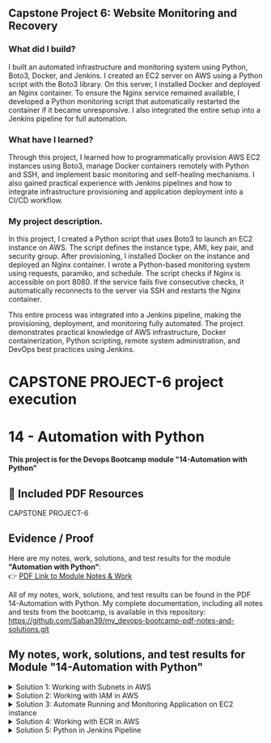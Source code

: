 ## Capstone Project 6: Website Monitoring and Recovery

### What did I build?
I built an automated infrastructure and monitoring system using Python, Boto3, Docker, and Jenkins. I created an EC2 server on AWS using a Python script with the Boto3 library. On this server, I installed Docker and deployed an Nginx container. To ensure the Nginx service remained available, I developed a Python monitoring script that automatically restarted the container if it became unresponsive. I also integrated the entire setup into a Jenkins pipeline for full automation.

### What have I learned?
Through this project, I learned how to programmatically provision AWS EC2 instances using Boto3, manage Docker containers remotely with Python and SSH, and implement basic monitoring and self-healing mechanisms. I also gained practical experience with Jenkins pipelines and how to integrate infrastructure provisioning and application deployment into a CI/CD workflow.

### My project description. 
In this project, I created a Python script that uses Boto3 to launch an EC2 instance on AWS. The script defines the instance type, AMI, key pair, and security group. After provisioning, I installed Docker on the instance and deployed an Nginx container. I wrote a Python-based monitoring system using requests, paramiko, and schedule. The script checks if Nginx is accessible on port 8080. If the service fails five consecutive checks, it automatically reconnects to the server via SSH and restarts the Nginx container.

This entire process was integrated into a Jenkins pipeline, making the provisioning, deployment, and monitoring fully automated. The project demonstrates practical knowledge of AWS infrastructure, Docker containerization, Python scripting, remote system administration, and DevOps best practices using Jenkins.

# CAPSTONE PROJECT-6 project execution

# 14 - Automation with Python
#### This project is for the Devops Bootcamp module "14-Automation with Python" 


## 📄 Included PDF Resources

CAPSTONE PROJECT-6

## Evidence / Proof

Here are my notes, work, solutions, and test results for the module **"Automation with Python"**:  
👉 [PDF Link to Module Notes & Work](./14-Automation_with_Python.pdf)


All of my notes, work, solutions, and test results can be found in the PDF 14-Automation with Python. 
My complete documentation, including all notes and tests from the bootcamp, is available in this repository: https://github.com/Saban39/my_devops-bootcamp-pdf-notes-and-solutions.git



## My notes, work, solutions, and test results for Module "14-Automation with Python"


<details>
<summary>Solution 1: Working with Subnets in AWS </summary>
 <br>

> EXERCISE 1: Working with Subnets in AWS

- Get all the subnets in your default region
- Print the subnet Ids

Step 1: In the first step, I installed the Boto3 library. Then, I ran the Python script to list the subnets.

```sh
pip install boto3 
```
![Bildschirmfoto 2025-05-12 um 15 12 03](https://github.com/user-attachments/assets/e69e1f5c-7cf9-49b0-9425-4a5a656e4bdc)


Step 2: In the second step, I executed my Python script.
```sh
import boto3

# Initialize EC2 client
ec2 = boto3.client('ec2')

# Describe all subnets
subnets = ec2.describe_subnets()

# Print header
print(f"{'Subnet ID':<20} {'AZ':<20} {'CIDR Block':<18} {'VPC ID':<20} {'Default?':<10}")

# Iterate and print details
for subnet in subnets["Subnets"]:
    subnet_id = subnet["SubnetId"]
    az = subnet["AvailabilityZone"]
    cidr = subnet["CidrBlock"]
    vpc_id = subnet["VpcId"]
    is_default = subnet["DefaultForAz"]

    print(f"{subnet_id:<20} {az:<20} {cidr:<18} {vpc_id:<20} {str(is_default):<10}")

```


![Bildschirmfoto 2025-05-12 um 15 18 15](https://github.com/user-attachments/assets/56ee31cb-35fc-4d1e-859e-c1f4a7077961)



</details>




<details>
<summary>Solution 2:  Working with IAM in AWS </summary>
 <br>

> EXERCISE 2: Working with IAM in AWS

- Get all the IAM users in your AWS account
- For each user, print out the name of the user and when they were last active (hint: Password Last Used attribute)
- Print out the user ID and name of the user who was active the most recently

With my script, I listed the IAM users along with their attributes.

```sh
import boto3
from datetime import datetime

# Initialize IAM client
iam = boto3.client('iam')

# Get list of IAM users
response = iam.list_users()
users = response.get("Users", [])

last_active_user = None

print(f"{'UserName':<25} {'PasswordLastUsed'}")
print("-" * 50)

for user in users:
    username = user["UserName"]
    last_used = user.get("PasswordLastUsed")

    # Print user and last login time (or 'Never')
    if last_used:
        print(f"{username:<25} {last_used}")
    else:
        print(f"{username:<25} Never logged in")

    # Find the most recently active user
    if last_used:
        if last_active_user is None or last_used > last_active_user["PasswordLastUsed"]:
            last_active_user = user

print("\nMost recently active user:")
if last_active_user:
    print(f"User ID   : {last_active_user['UserId']}")
    print(f"Username  : {last_active_user['UserName']}")
    print(f"Last Used : {last_active_user['PasswordLastUsed']}")
else:
    print("No user has logged in yet.")



```

![Bildschirmfoto 2025-05-12 um 15 22 05](https://github.com/user-attachments/assets/4f5288cd-e7d2-4455-b904-311d191dfaed)




</details>




<details>
<summary>Solution 3: Automate Running and Monitoring Application on EC2 instance </summary>
 <br>

> EXERCISE 3: Automate Running and Monitoring Application on EC2 instance
Write Python program which automatically creates EC2 instance, install Docker inside and starts Nginx application as Docker container and starts monitoring the application as a scheduled task. Write the program with the following steps:

- Start EC2 instance in default VPC
- Wait until the EC2 server is fully initialized
- Install Docker on the EC2 server
- Start nginx container
- Open port for nginx to be accessible from browser
- Create a scheduled function that sends request to the nginx application and checks the status is OK
- If status is not OK 5 times in a row, it restarts the nginx application

Step 1: As the first step, I created a security group (ID: sg-0ef4366a5265883ed) within my default VPC.

![Bildschirmfoto 2025-05-14 um 10 37 14](https://github.com/user-attachments/assets/88dab047-9a48-4f03-bd1e-45700c9855d8)

Step 2: In step 2, I created an SSH key pair to securely connect to my EC2 instance.

![Bildschirmfoto 2025-05-14 um 10 38 52](https://github.com/user-attachments/assets/5d48ce5d-f3c1-4eb4-834e-1460a41148da)

Step 3: In step 3, I prepared the Python script with my data.

![Bildschirmfoto 2025-05-14 um 12 17 05](https://github.com/user-attachments/assets/936e56b1-985d-43d7-a87c-ca7e17e09e53)

I used ami-0ef32de3e8ab0640e debian(12) template.
!!!! That's why I also had to use the admin user for Debian and replace yum with apt.


```sh

import boto3
import time
import paramiko
import requests
import schedule
import logging

# ---------- LOGGING SETUP ----------
logging.basicConfig(
    level=logging.INFO,
    format='%(asctime)s [%(levelname)s] %(message)s',
    handlers=[logging.StreamHandler()]
)

# ---------- AWS SETUP ----------
ec2_resource = boto3.resource('ec2')
ec2_client = boto3.client('ec2')

image_id = 'ami-0ef32de3e8ab0640e'
key_name = 'my_phython_automate_key'
instance_type = 't2.small'
ssh_private_key_path = '/Users/sgworker/PycharmProjects/chapter-14-automation-with-pyhton/my_phython_automate_key.pem'
ssh_user = 'admin'
ssh_host = ''

# ---------- CHECK FOR EXISTING INSTANCE ----------
response = ec2_client.describe_instances(
    Filters=[{'Name': 'tag:Name', 'Values': ['my-server-2']}]
)

instance_exists = bool(response["Reservations"]) and bool(response["Reservations"][0]["Instances"])
instance_id = ""

if not instance_exists:
    logging.info("Creating a new EC2 instance...")
    print("Creating a new EC2 instance...")
    instances = ec2_resource.create_instances(
        ImageId=image_id,
        KeyName=key_name,
        MinCount=1,
        MaxCount=1,
        InstanceType=instance_type,
        TagSpecifications=[{
            'ResourceType': 'instance',
            'Tags': [{'Key': 'Name', 'Value': 'my-server-2'}]
        }]
    )
    instance = instances[0]
    instance_id = instance.id
else:
    instance = response["Reservations"][0]["Instances"][0]
    instance_id = instance["InstanceId"]
    logging.info("Instance already exists.")
    print("Instance already exists.")

# ---------- WAIT FOR INSTANCE ----------
logging.info("Waiting for instance to initialize...")
print("Waiting for instance to initialize...")
while True:
    status = ec2_client.describe_instance_status(InstanceIds=[instance_id])
    if status["InstanceStatuses"]:
        instance_status = status["InstanceStatuses"][0]
        if (instance_status['InstanceStatus']['Status'] == 'ok' and
            instance_status['SystemStatus']['Status'] == 'ok' and
            instance_status['InstanceState']['Name'] == 'running'):
            break
    logging.info("Still initializing... waiting 30 seconds.")
    print("Still initializing... waiting 30 seconds.")
    time.sleep(30)
logging.info("Instance fully initialized.")
print("Instance fully initialized.")

# ---------- GET PUBLIC IP ----------
response = ec2_client.describe_instances(
    Filters=[{'Name': 'tag:Name', 'Values': ['my-server-2']}]
)
ssh_host = response["Reservations"][0]["Instances"][0]["PublicIpAddress"]
logging.info(f"Public IP: {ssh_host}")
print(f"Public IP: {ssh_host}")

# ---------- INSTALL DOCKER & RUN NGINX ----------
commands = [
    'sudo apt update -y && sudo apt install -y docker.io',
    'sudo systemctl start docker',
    'sudo usermod -aG docker admin',
    'docker run -d -p 8080:80 --name nginx nginx'
]

ssh = paramiko.SSHClient()
ssh.set_missing_host_key_policy(paramiko.AutoAddPolicy())
ssh.connect(hostname=ssh_host, username=ssh_user, key_filename=ssh_private_key_path)

logging.info("Running setup commands on EC2...")
print("Running setup commands on EC2...")
for cmd in commands:
    logging.debug(f"Executing: {cmd}")
    print(f"Executing command: {cmd}")
    stdin, stdout, stderr = ssh.exec_command(cmd)
    output = stdout.read().decode()
    print(output)
    logging.info(output)

ssh.close()

# ---------- OPEN PORT 8080 ----------
sg_list = ec2_client.describe_security_groups(GroupNames=['SSHAccess'])

port_open = any(
    'FromPort' in perm and perm['FromPort'] == 8080
    for perm in sg_list['SecurityGroups'][0]['IpPermissions']
)

if not port_open:
    logging.info("Opening port 8080 in default security group...")
    print("Opening port 8080 in default security group...")
    ec2_client.authorize_security_group_ingress(
        GroupName='SSHAccess',
        IpProtocol='tcp',
        FromPort=8080,
        ToPort=8080,
        CidrIp='0.0.0.0/0'
    )

# ---------- MONITOR APP ----------
app_not_accessible_count = 0

def restart_container():
    global app_not_accessible_count
    logging.warning("Restarting the nginx container...")
    print("Restarting the nginx container...")
    ssh = paramiko.SSHClient()
    ssh.set_missing_host_key_policy(paramiko.AutoAddPolicy())
    ssh.connect(hostname=ssh_host, username=ssh_user, key_filename=ssh_private_key_path)
    stdin, stdout, stderr = ssh.exec_command('docker start nginx')
    output = stdout.read().decode()
    logging.info(output)
    print(output)
    ssh.close()
    app_not_accessible_count = 0

def monitor_application():
    global app_not_accessible_count
    try:
        response = requests.get(f"http://{ssh_host}:8080")
        if response.status_code == 200:
            logging.info("Nginx is running.")
            print("Nginx is running.")
            app_not_accessible_count = 0
        else:
            logging.warning("Nginx responded but not with 200.")
            print("Nginx returned an error status.")
            app_not_accessible_count += 1
    except Exception as ex:
        logging.error(f"Connection error: {ex}")
        print(f"Connection error: {ex}")
        app_not_accessible_count += 1

    if app_not_accessible_count >= 5:
        restart_container()

schedule.every(10).seconds.do(monitor_application)

logging.info("Starting health check monitor loop...")
print("Starting health check monitor loop...")
while True:
    schedule.run_pending()



```
Step 4: In step 4, I executed my script, and Nginx was publicly accessible, as shown in the screenshots.

![Bildschirmfoto 2025-05-14 um 11 48 59](https://github.com/user-attachments/assets/36bc274a-273f-431a-a580-081751487340)



and my logs:

```sh
/Users/sgworker/PycharmProjects/chapter-14-automation-with-pyhton/venv/bin/python /Users/sgworker/PycharmProjects/chapter-14-automation-with-pyhton/exercise-3.py 
2025-05-14 11:44:44,177 [INFO] Found credentials in shared credentials file: ~/.aws/credentials
Instance already exists.
Waiting for instance to initialize...
2025-05-14 11:44:44,682 [INFO] Instance already exists.
2025-05-14 11:44:44,682 [INFO] Waiting for instance to initialize...
2025-05-14 11:44:44,794 [INFO] Instance fully initialized.
Instance fully initialized.
2025-05-14 11:44:44,879 [INFO] Public IP: 18.192.13.199
Public IP: 18.192.13.199
2025-05-14 11:44:44,933 [INFO] Connected (version 2.0, client OpenSSH_9.2p1)
Running setup commands on EC2...
Executing command: sudo apt update -y && sudo apt install -y docker.io
2025-05-14 11:44:45,135 [INFO] Authentication (publickey) successful!
2025-05-14 11:44:45,135 [INFO] Running setup commands on EC2...
2025-05-14 11:45:11,166 [INFO] Get:1 file:/etc/apt/mirrors/debian.list Mirrorlist [38 B]
Get:5 file:/etc/apt/mirrors/debian-security.list Mirrorlist [47 B]
Get:2 https://cdn-aws.deb.debian.org/debian bookworm InRelease [151 kB]
Get:3 https://cdn-aws.deb.debian.org/debian bookworm-updates InRelease [55.4 kB]
Get:4 https://cdn-aws.deb.debian.org/debian bookworm-backports InRelease [59.4 kB]
Get:6 https://cdn-aws.deb.debian.org/debian-security bookworm-security InRelease [48.0 kB]
Get:7 https://cdn-aws.deb.debian.org/debian bookworm/main Sources [9495 kB]
Get:8 https://cdn-aws.deb.debian.org/debian bookworm/main amd64 Packages [8792 kB]
Get:9 https://cdn-aws.deb.debian.org/debian bookworm/main Translation-en [6109 kB]
Get:10 https://cdn-aws.deb.debian.org/debian bookworm-updates/main Sources [796 B]
Get:11 https://cdn-aws.deb.debian.org/debian bookworm-updates/main amd64 Packages [512 B]
Get:12 https://cdn-aws.deb.debian.org/debian bookworm-updates/main Translation-en [360 B]
Get:13 https://cdn-aws.deb.debian.org/debian bookworm-backports/main Sources [282 kB]
Get:14 https://cdn-aws.deb.debian.org/debian bookworm-backports/main amd64 Packages [285 kB]
Get:15 https://cdn-aws.deb.debian.org/debian bookworm-backports/main Translation-en [242 kB]
Get:16 https://cdn-aws.deb.debian.org/debian-security bookworm-security/main Sources [129 kB]
Get:17 https://cdn-aws.deb.debian.org/debian-security bookworm-security/main amd64 Packages [258 kB]
Get:18 https://cdn-aws.deb.debian.org/debian-security bookworm-security/main Translation-en [155 kB]
Fetched 26.1 MB in 4s (7332 kB/s)
Reading package lists...
Building dependency tree...
Reading state information...
6 packages can be upgraded. Run 'apt list --upgradable' to see them.
Reading package lists...
Building dependency tree...
Reading state information...
The following additional packages will be installed:
  binutils binutils-common binutils-x86-64-linux-gnu cgroupfs-mount containerd
  criu git git-man libbinutils libctf-nobfd0 libctf0 liberror-perl
  libgdbm-compat4 libgprofng0 libintl-perl libintl-xs-perl libjansson4
  libmodule-find-perl libnet1 libnftables1 libnl-3-200 libperl5.36
  libproc-processtable-perl libprotobuf32 libsort-naturally-perl
  libterm-readkey-perl needrestart patch perl perl-base perl-modules-5.36
  python3-protobuf runc tini
Suggested packages:
  binutils-doc containernetworking-plugins docker-doc aufs-tools btrfs-progs
  debootstrap rinse rootlesskit xfsprogs zfs-fuse | zfsutils-linux
  git-daemon-run | git-daemon-sysvinit git-doc git-email git-gui gitk gitweb
  git-cvs git-mediawiki git-svn needrestart-session | libnotify-bin
  iucode-tool ed diffutils-doc perl-doc libterm-readline-gnu-perl
  | libterm-readline-perl-perl make libtap-harness-archive-perl
The following NEW packages will be installed:
  binutils binutils-common binutils-x86-64-linux-gnu cgroupfs-mount containerd
  criu docker.io git git-man libbinutils libctf-nobfd0 libctf0 liberror-perl
  libgdbm-compat4 libgprofng0 libintl-perl libintl-xs-perl libjansson4
  libmodule-find-perl libnet1 libnftables1 libnl-3-200 libperl5.36
  libproc-processtable-perl libprotobuf32 libsort-naturally-perl
  libterm-readkey-perl needrestart patch perl perl-modules-5.36
  python3-protobuf runc tini
The following packages will be upgraded:
  perl-base
1 upgraded, 34 newly installed, 0 to remove and 5 not upgraded.
Need to get 93.1 MB of archives.
After this operation, 406 MB of additional disk space will be used.
Get:1 file:/etc/apt/mirrors/debian-security.list Mirrorlist [47 B]
Get:6 file:/etc/apt/mirrors/debian.list Mirrorlist [38 B]
Get:2 https://cdn-aws.deb.debian.org/debian-security bookworm-security/main amd64 perl-base amd64 5.36.0-7+deb12u2 [1609 kB]
Get:3 https://cdn-aws.deb.debian.org/debian-security bookworm-security/main amd64 perl-modules-5.36 all 5.36.0-7+deb12u2 [2815 kB]
Get:4 https://cdn-aws.deb.debian.org/debian-security bookworm-security/main amd64 libperl5.36 amd64 5.36.0-7+deb12u2 [4207 kB]
Get:5 https://cdn-aws.deb.debian.org/debian-security bookworm-security/main amd64 perl amd64 5.36.0-7+deb12u2 [239 kB]
Get:7 https://cdn-aws.deb.debian.org/debian bookworm/main amd64 libgdbm-compat4 amd64 1.23-3 [48.2 kB]
Get:8 https://cdn-aws.deb.debian.org/debian bookworm/main amd64 runc amd64 1.1.5+ds1-1+deb12u1 [2710 kB]
Get:9 https://cdn-aws.deb.debian.org/debian bookworm/main amd64 containerd amd64 1.6.20~ds1-1+deb12u1 [25.9 MB]
Get:10 https://cdn-aws.deb.debian.org/debian bookworm/main amd64 tini amd64 0.19.0-1 [255 kB]
Get:11 https://cdn-aws.deb.debian.org/debian bookworm/main amd64 docker.io amd64 20.10.24+dfsg1-1+deb12u1 [36.2 MB]
Get:12 https://cdn-aws.deb.debian.org/debian bookworm/main amd64 binutils-common amd64 2.40-2 [2487 kB]
Get:13 https://cdn-aws.deb.debian.org/debian bookworm/main amd64 libbinutils amd64 2.40-2 [572 kB]
Get:14 https://cdn-aws.deb.debian.org/debian bookworm/main amd64 libctf-nobfd0 amd64 2.40-2 [153 kB]
Get:15 https://cdn-aws.deb.debian.org/debian bookworm/main amd64 libctf0 amd64 2.40-2 [89.8 kB]
Get:16 https://cdn-aws.deb.debian.org/debian bookworm/main amd64 libgprofng0 amd64 2.40-2 [812 kB]
Get:17 https://cdn-aws.deb.debian.org/debian bookworm/main amd64 libjansson4 amd64 2.14-2 [40.8 kB]
Get:18 https://cdn-aws.deb.debian.org/debian bookworm/main amd64 binutils-x86-64-linux-gnu amd64 2.40-2 [2246 kB]
Get:19 https://cdn-aws.deb.debian.org/debian bookworm/main amd64 binutils amd64 2.40-2 [65.0 kB]
Get:20 https://cdn-aws.deb.debian.org/debian bookworm/main amd64 cgroupfs-mount all 1.4 [6276 B]
Get:21 https://cdn-aws.deb.debian.org/debian bookworm/main amd64 libprotobuf32 amd64 3.21.12-3 [932 kB]
Get:22 https://cdn-aws.deb.debian.org/debian bookworm/main amd64 python3-protobuf amd64 3.21.12-3 [245 kB]
Get:23 https://cdn-aws.deb.debian.org/debian bookworm/main amd64 libnet1 amd64 1.1.6+dfsg-3.2 [60.3 kB]
Get:24 https://cdn-aws.deb.debian.org/debian bookworm/main amd64 libnftables1 amd64 1.0.6-2+deb12u2 [299 kB]
Get:25 https://cdn-aws.deb.debian.org/debian bookworm/main amd64 libnl-3-200 amd64 3.7.0-0.2+b1 [63.1 kB]
Get:26 https://cdn-aws.deb.debian.org/debian bookworm/main amd64 criu amd64 3.17.1-2+deb12u1 [665 kB]
Get:27 https://cdn-aws.deb.debian.org/debian bookworm/main amd64 liberror-perl all 0.17029-2 [29.0 kB]
Get:28 https://cdn-aws.deb.debian.org/debian bookworm/main amd64 git-man all 1:2.39.5-0+deb12u2 [2053 kB]
Get:29 https://cdn-aws.deb.debian.org/debian bookworm/main amd64 git amd64 1:2.39.5-0+deb12u2 [7260 kB]
Get:30 https://cdn-aws.deb.debian.org/debian bookworm/main amd64 libintl-perl all 1.33-1 [720 kB]
Get:31 https://cdn-aws.deb.debian.org/debian bookworm/main amd64 libintl-xs-perl amd64 1.33-1 [15.6 kB]
Get:32 https://cdn-aws.deb.debian.org/debian bookworm/main amd64 libmodule-find-perl all 0.16-2 [10.6 kB]
Get:33 https://cdn-aws.deb.debian.org/debian bookworm/main amd64 libproc-processtable-perl amd64 0.634-1+b2 [43.1 kB]
Get:34 https://cdn-aws.deb.debian.org/debian bookworm/main amd64 libsort-naturally-perl all 1.03-4 [13.1 kB]
Get:35 https://cdn-aws.deb.debian.org/debian bookworm/main amd64 libterm-readkey-perl amd64 2.38-2+b1 [24.5 kB]
Get:36 https://cdn-aws.deb.debian.org/debian bookworm/main amd64 needrestart all 3.6-4+deb12u3 [60.5 kB]
Get:37 https://cdn-aws.deb.debian.org/debian bookworm/main amd64 patch amd64 2.7.6-7 [128 kB]
apt-listchanges: Reading changelogs...
Fetched 93.1 MB in 1s (64.4 MB/s)
(Reading database ... 29492 files and directories currently installed.)
Preparing to unpack .../perl-base_5.36.0-7+deb12u2_amd64.deb ...
Unpacking perl-base (5.36.0-7+deb12u2) over (5.36.0-7+deb12u1) ...
Setting up perl-base (5.36.0-7+deb12u2) ...
Selecting previously unselected package perl-modules-5.36.
(Reading database ... 29492 files and directories currently installed.)
Preparing to unpack .../00-perl-modules-5.36_5.36.0-7+deb12u2_all.deb ...
Unpacking perl-modules-5.36 (5.36.0-7+deb12u2) ...
Selecting previously unselected package libgdbm-compat4:amd64.
Preparing to unpack .../01-libgdbm-compat4_1.23-3_amd64.deb ...
Unpacking libgdbm-compat4:amd64 (1.23-3) ...
Selecting previously unselected package libperl5.36:amd64.
Preparing to unpack .../02-libperl5.36_5.36.0-7+deb12u2_amd64.deb ...
Unpacking libperl5.36:amd64 (5.36.0-7+deb12u2) ...
Selecting previously unselected package perl.
Preparing to unpack .../03-perl_5.36.0-7+deb12u2_amd64.deb ...
Unpacking perl (5.36.0-7+deb12u2) ...
Selecting previously unselected package runc.
Preparing to unpack .../04-runc_1.1.5+ds1-1+deb12u1_amd64.deb ...
Unpacking runc (1.1.5+ds1-1+deb12u1) ...
Selecting previously unselected package containerd.
Preparing to unpack .../05-containerd_1.6.20~ds1-1+deb12u1_amd64.deb ...
Unpacking containerd (1.6.20~ds1-1+deb12u1) ...
Selecting previously unselected package tini.
Preparing to unpack .../06-tini_0.19.0-1_amd64.deb ...
Unpacking tini (0.19.0-1) ...
Selecting previously unselected package docker.io.
Preparing to unpack .../07-docker.io_20.10.24+dfsg1-1+deb12u1_amd64.deb ...
Unpacking docker.io (20.10.24+dfsg1-1+deb12u1) ...
Selecting previously unselected package binutils-common:amd64.
Preparing to unpack .../08-binutils-common_2.40-2_amd64.deb ...
Unpacking binutils-common:amd64 (2.40-2) ...
Selecting previously unselected package libbinutils:amd64.
Preparing to unpack .../09-libbinutils_2.40-2_amd64.deb ...
Unpacking libbinutils:amd64 (2.40-2) ...
Selecting previously unselected package libctf-nobfd0:amd64.
Preparing to unpack .../10-libctf-nobfd0_2.40-2_amd64.deb ...
Unpacking libctf-nobfd0:amd64 (2.40-2) ...
Selecting previously unselected package libctf0:amd64.
Preparing to unpack .../11-libctf0_2.40-2_amd64.deb ...
Unpacking libctf0:amd64 (2.40-2) ...
Selecting previously unselected package libgprofng0:amd64.
Preparing to unpack .../12-libgprofng0_2.40-2_amd64.deb ...
Unpacking libgprofng0:amd64 (2.40-2) ...
Selecting previously unselected package libjansson4:amd64.
Preparing to unpack .../13-libjansson4_2.14-2_amd64.deb ...
Unpacking libjansson4:amd64 (2.14-2) ...
Selecting previously unselected package binutils-x86-64-linux-gnu.
Preparing to unpack .../14-binutils-x86-64-linux-gnu_2.40-2_amd64.deb ...
Unpacking binutils-x86-64-linux-gnu (2.40-2) ...
Selecting previously unselected package binutils.
Preparing to unpack .../15-binutils_2.40-2_amd64.deb ...
Unpacking binutils (2.40-2) ...
Selecting previously unselected package cgroupfs-mount.
Preparing to unpack .../16-cgroupfs-mount_1.4_all.deb ...
Unpacking cgroupfs-mount (1.4) ...
Selecting previously unselected package libprotobuf32:amd64.
Preparing to unpack .../17-libprotobuf32_3.21.12-3_amd64.deb ...
Unpacking libprotobuf32:amd64 (3.21.12-3) ...
Selecting previously unselected package python3-protobuf.
Preparing to unpack .../18-python3-protobuf_3.21.12-3_amd64.deb ...
Unpacking python3-protobuf (3.21.12-3) ...
Selecting previously unselected package libnet1:amd64.
Preparing to unpack .../19-libnet1_1.1.6+dfsg-3.2_amd64.deb ...
Unpacking libnet1:amd64 (1.1.6+dfsg-3.2) ...
Selecting previously unselected package libnftables1:amd64.
Preparing to unpack .../20-libnftables1_1.0.6-2+deb12u2_amd64.deb ...
Unpacking libnftables1:amd64 (1.0.6-2+deb12u2) ...
Selecting previously unselected package libnl-3-200:amd64.
Preparing to unpack .../21-libnl-3-200_3.7.0-0.2+b1_amd64.deb ...
Unpacking libnl-3-200:amd64 (3.7.0-0.2+b1) ...
Selecting previously unselected package criu.
Preparing to unpack .../22-criu_3.17.1-2+deb12u1_amd64.deb ...
Unpacking criu (3.17.1-2+deb12u1) ...
Selecting previously unselected package liberror-perl.
Preparing to unpack .../23-liberror-perl_0.17029-2_all.deb ...
Unpacking liberror-perl (0.17029-2) ...
Selecting previously unselected package git-man.
Preparing to unpack .../24-git-man_1%3a2.39.5-0+deb12u2_all.deb ...
Unpacking git-man (1:2.39.5-0+deb12u2) ...
Selecting previously unselected package git.
Preparing to unpack .../25-git_1%3a2.39.5-0+deb12u2_amd64.deb ...
Unpacking git (1:2.39.5-0+deb12u2) ...
Selecting previously unselected package libintl-perl.
Preparing to unpack .../26-libintl-perl_1.33-1_all.deb ...
Unpacking libintl-perl (1.33-1) ...
Selecting previously unselected package libintl-xs-perl.
Preparing to unpack .../27-libintl-xs-perl_1.33-1_amd64.deb ...
Unpacking libintl-xs-perl (1.33-1) ...
Selecting previously unselected package libmodule-find-perl.
Preparing to unpack .../28-libmodule-find-perl_0.16-2_all.deb ...
Unpacking libmodule-find-perl (0.16-2) ...
Selecting previously unselected package libproc-processtable-perl:amd64.
Preparing to unpack .../29-libproc-processtable-perl_0.634-1+b2_amd64.deb ...
Unpacking libproc-processtable-perl:amd64 (0.634-1+b2) ...
Selecting previously unselected package libsort-naturally-perl.
Preparing to unpack .../30-libsort-naturally-perl_1.03-4_all.deb ...
Unpacking libsort-naturally-perl (1.03-4) ...
Selecting previously unselected package libterm-readkey-perl.
Preparing to unpack .../31-libterm-readkey-perl_2.38-2+b1_amd64.deb ...
Unpacking libterm-readkey-perl (2.38-2+b1) ...
Selecting previously unselected package needrestart.
Preparing to unpack .../32-needrestart_3.6-4+deb12u3_all.deb ...
Unpacking needrestart (3.6-4+deb12u3) ...
Selecting previously unselected package patch.
Preparing to unpack .../33-patch_2.7.6-7_amd64.deb ...
Unpacking patch (2.7.6-7) ...
Setting up binutils-common:amd64 (2.40-2) ...
Setting up libctf-nobfd0:amd64 (2.40-2) ...
Setting up libnet1:amd64 (1.1.6+dfsg-3.2) ...
Setting up runc (1.1.5+ds1-1+deb12u1) ...
Setting up libjansson4:amd64 (2.14-2) ...
Setting up perl-modules-5.36 (5.36.0-7+deb12u2) ...
Setting up tini (0.19.0-1) ...
Setting up patch (2.7.6-7) ...
Setting up libgdbm-compat4:amd64 (1.23-3) ...
Setting up libprotobuf32:amd64 (3.21.12-3) ...
Setting up libnl-3-200:amd64 (3.7.0-0.2+b1) ...
Setting up git-man (1:2.39.5-0+deb12u2) ...
Setting up cgroupfs-mount (1.4) ...
Setting up libbinutils:amd64 (2.40-2) ...
Setting up python3-protobuf (3.21.12-3) ...
Setting up containerd (1.6.20~ds1-1+deb12u1) ...
Created symlink /etc/systemd/system/multi-user.target.wants/containerd.service → /lib/systemd/system/containerd.service.
Setting up libperl5.36:amd64 (5.36.0-7+deb12u2) ...
Setting up libctf0:amd64 (2.40-2) ...
Setting up libnftables1:amd64 (1.0.6-2+deb12u2) ...
Setting up docker.io (20.10.24+dfsg1-1+deb12u1) ...
Adding group `docker' (GID 109) ...
Done.
Created symlink /etc/systemd/system/multi-user.target.wants/docker.service → /lib/systemd/system/docker.service.
Created symlink /etc/systemd/system/sockets.target.wants/docker.socket → /lib/systemd/system/docker.socket.
Setting up perl (5.36.0-7+deb12u2) ...
Setting up libgprofng0:amd64 (2.40-2) ...
Setting up libmodule-find-perl (0.16-2) ...
Setting up libproc-processtable-perl:amd64 (0.634-1+b2) ...
Setting up criu (3.17.1-2+deb12u1) ...
Setting up libintl-perl (1.33-1) ...
Setting up libterm-readkey-perl (2.38-2+b1) ...
Setting up libsort-naturally-perl (1.03-4) ...
Setting up binutils-x86-64-linux-gnu (2.40-2) ...
Setting up binutils (2.40-2) ...
Setting up libintl-xs-perl (1.33-1) ...
Setting up liberror-perl (0.17029-2) ...
Setting up git (1:2.39.5-0+deb12u2) ...
Setting up needrestart (3.6-4+deb12u3) ...
Processing triggers for man-db (2.11.2-2) ...
Processing triggers for libc-bin (2.36-9+deb12u10) ...

Get:1 file:/etc/apt/mirrors/debian.list Mirrorlist [38 B]
Get:5 file:/etc/apt/mirrors/debian-security.list Mirrorlist [47 B]
Get:2 https://cdn-aws.deb.debian.org/debian bookworm InRelease [151 kB]
Get:3 https://cdn-aws.deb.debian.org/debian bookworm-updates InRelease [55.4 kB]
Get:4 https://cdn-aws.deb.debian.org/debian bookworm-backports InRelease [59.4 kB]
Get:6 https://cdn-aws.deb.debian.org/debian-security bookworm-security InRelease [48.0 kB]
Get:7 https://cdn-aws.deb.debian.org/debian bookworm/main Sources [9495 kB]
Get:8 https://cdn-aws.deb.debian.org/debian bookworm/main amd64 Packages [8792 kB]
Get:9 https://cdn-aws.deb.debian.org/debian bookworm/main Translation-en [6109 kB]
Get:10 https://cdn-aws.deb.debian.org/debian bookworm-updates/main Sources [796 B]
Get:11 https://cdn-aws.deb.debian.org/debian bookworm-updates/main amd64 Packages [512 B]
Get:12 https://cdn-aws.deb.debian.org/debian bookworm-updates/main Translation-en [360 B]
Get:13 https://cdn-aws.deb.debian.org/debian bookworm-backports/main Sources [282 kB]
Get:14 https://cdn-aws.deb.debian.org/debian bookworm-backports/main amd64 Packages [285 kB]
Get:15 https://cdn-aws.deb.debian.org/debian bookworm-backports/main Translation-en [242 kB]
Get:16 https://cdn-aws.deb.debian.org/debian-security bookworm-security/main Sources [129 kB]
Get:17 https://cdn-aws.deb.debian.org/debian-security bookworm-security/main amd64 Packages [258 kB]
Get:18 https://cdn-aws.deb.debian.org/debian-security bookworm-security/main Translation-en [155 kB]
Fetched 26.1 MB in 4s (7332 kB/s)
Reading package lists...
Building dependency tree...
Reading state information...
6 packages can be upgraded. Run 'apt list --upgradable' to see them.
Reading package lists...
Building dependency tree...
Reading state information...
The following additional packages will be installed:
  binutils binutils-common binutils-x86-64-linux-gnu cgroupfs-mount containerd
  criu git git-man libbinutils libctf-nobfd0 libctf0 liberror-perl
  libgdbm-compat4 libgprofng0 libintl-perl libintl-xs-perl libjansson4
  libmodule-find-perl libnet1 libnftables1 libnl-3-200 libperl5.36
  libproc-processtable-perl libprotobuf32 libsort-naturally-perl
  libterm-readkey-perl needrestart patch perl perl-base perl-modules-5.36
  python3-protobuf runc tini
Suggested packages:
  binutils-doc containernetworking-plugins docker-doc aufs-tools btrfs-progs
  debootstrap rinse rootlesskit xfsprogs zfs-fuse | zfsutils-linux
  git-daemon-run | git-daemon-sysvinit git-doc git-email git-gui gitk gitweb
  git-cvs git-mediawiki git-svn needrestart-session | libnotify-bin
  iucode-tool ed diffutils-doc perl-doc libterm-readline-gnu-perl
  | libterm-readline-perl-perl make libtap-harness-archive-perl
The following NEW packages will be installed:
  binutils binutils-common binutils-x86-64-linux-gnu cgroupfs-mount containerd
  criu docker.io git git-man libbinutils libctf-nobfd0 libctf0 liberror-perl
  libgdbm-compat4 libgprofng0 libintl-perl libintl-xs-perl libjansson4
  libmodule-find-perl libnet1 libnftables1 libnl-3-200 libperl5.36
  libproc-processtable-perl libprotobuf32 libsort-naturally-perl
  libterm-readkey-perl needrestart patch perl perl-modules-5.36
  python3-protobuf runc tini
The following packages will be upgraded:
  perl-base
1 upgraded, 34 newly installed, 0 to remove and 5 not upgraded.
Need to get 93.1 MB of archives.
After this operation, 406 MB of additional disk space will be used.
Get:1 file:/etc/apt/mirrors/debian-security.list Mirrorlist [47 B]
Get:6 file:/etc/apt/mirrors/debian.list Mirrorlist [38 B]
Get:2 https://cdn-aws.deb.debian.org/debian-security bookworm-security/main amd64 perl-base amd64 5.36.0-7+deb12u2 [1609 kB]
Get:3 https://cdn-aws.deb.debian.org/debian-security bookworm-security/main amd64 perl-modules-5.36 all 5.36.0-7+deb12u2 [2815 kB]
Get:4 https://cdn-aws.deb.debian.org/debian-security bookworm-security/main amd64 libperl5.36 amd64 5.36.0-7+deb12u2 [4207 kB]
Get:5 https://cdn-aws.deb.debian.org/debian-security bookworm-security/main amd64 perl amd64 5.36.0-7+deb12u2 [239 kB]
Get:7 https://cdn-aws.deb.debian.org/debian bookworm/main amd64 libgdbm-compat4 amd64 1.23-3 [48.2 kB]
Get:8 https://cdn-aws.deb.debian.org/debian bookworm/main amd64 runc amd64 1.1.5+ds1-1+deb12u1 [2710 kB]
Get:9 https://cdn-aws.deb.debian.org/debian bookworm/main amd64 containerd amd64 1.6.20~ds1-1+deb12u1 [25.9 MB]
Get:10 https://cdn-aws.deb.debian.org/debian bookworm/main amd64 tini amd64 0.19.0-1 [255 kB]
Get:11 https://cdn-aws.deb.debian.org/debian bookworm/main amd64 docker.io amd64 20.10.24+dfsg1-1+deb12u1 [36.2 MB]
Get:12 https://cdn-aws.deb.debian.org/debian bookworm/main amd64 binutils-common amd64 2.40-2 [2487 kB]
Get:13 https://cdn-aws.deb.debian.org/debian bookworm/main amd64 libbinutils amd64 2.40-2 [572 kB]
Get:14 https://cdn-aws.deb.debian.org/debian bookworm/main amd64 libctf-nobfd0 amd64 2.40-2 [153 kB]
Get:15 https://cdn-aws.deb.debian.org/debian bookworm/main amd64 libctf0 amd64 2.40-2 [89.8 kB]
Get:16 https://cdn-aws.deb.debian.org/debian bookworm/main amd64 libgprofng0 amd64 2.40-2 [812 kB]
Get:17 https://cdn-aws.deb.debian.org/debian bookworm/main amd64 libjansson4 amd64 2.14-2 [40.8 kB]
Get:18 https://cdn-aws.deb.debian.org/debian bookworm/main amd64 binutils-x86-64-linux-gnu amd64 2.40-2 [2246 kB]
Get:19 https://cdn-aws.deb.debian.org/debian bookworm/main amd64 binutils amd64 2.40-2 [65.0 kB]
Get:20 https://cdn-aws.deb.debian.org/debian bookworm/main amd64 cgroupfs-mount all 1.4 [6276 B]
Get:21 https://cdn-aws.deb.debian.org/debian bookworm/main amd64 libprotobuf32 amd64 3.21.12-3 [932 kB]
Get:22 https://cdn-aws.deb.debian.org/debian bookworm/main amd64 python3-protobuf amd64 3.21.12-3 [245 kB]
Get:23 https://cdn-aws.deb.debian.org/debian bookworm/main amd64 libnet1 amd64 1.1.6+dfsg-3.2 [60.3 kB]
Get:24 https://cdn-aws.deb.debian.org/debian bookworm/main amd64 libnftables1 amd64 1.0.6-2+deb12u2 [299 kB]
Get:25 https://cdn-aws.deb.debian.org/debian bookworm/main amd64 libnl-3-200 amd64 3.7.0-0.2+b1 [63.1 kB]
Get:26 https://cdn-aws.deb.debian.org/debian bookworm/main amd64 criu amd64 3.17.1-2+deb12u1 [665 kB]
Get:27 https://cdn-aws.deb.debian.org/debian bookworm/main amd64 liberror-perl all 0.17029-2 [29.0 kB]
Get:28 https://cdn-aws.deb.debian.org/debian bookworm/main amd64 git-man all 1:2.39.5-0+deb12u2 [2053 kB]
Get:29 https://cdn-aws.deb.debian.org/debian bookworm/main amd64 git amd64 1:2.39.5-0+deb12u2 [7260 kB]
Get:30 https://cdn-aws.deb.debian.org/debian bookworm/main amd64 libintl-perl all 1.33-1 [720 kB]
Get:31 https://cdn-aws.deb.debian.org/debian bookworm/main amd64 libintl-xs-perl amd64 1.33-1 [15.6 kB]
Get:32 https://cdn-aws.deb.debian.org/debian bookworm/main amd64 libmodule-find-perl all 0.16-2 [10.6 kB]
Get:33 https://cdn-aws.deb.debian.org/debian bookworm/main amd64 libproc-processtable-perl amd64 0.634-1+b2 [43.1 kB]
Get:34 https://cdn-aws.deb.debian.org/debian bookworm/main amd64 libsort-naturally-perl all 1.03-4 [13.1 kB]
Get:35 https://cdn-aws.deb.debian.org/debian bookworm/main amd64 libterm-readkey-perl amd64 2.38-2+b1 [24.5 kB]
Get:36 https://cdn-aws.deb.debian.org/debian bookworm/main amd64 needrestart all 3.6-4+deb12u3 [60.5 kB]
Get:37 https://cdn-aws.deb.debian.org/debian bookworm/main amd64 patch amd64 2.7.6-7 [128 kB]
apt-listchanges: Reading changelogs...
Fetched 93.1 MB in 1s (64.4 MB/s)
(Reading database ... 29492 files and directories currently installed.)
Preparing to unpack .../perl-base_5.36.0-7+deb12u2_amd64.deb ...
Unpacking perl-base (5.36.0-7+deb12u2) over (5.36.0-7+deb12u1) ...
Setting up perl-base (5.36.0-7+deb12u2) ...
Selecting previously unselected package perl-modules-5.36.
(Reading database ... 29492 files and directories currently installed.)
Preparing to unpack .../00-perl-modules-5.36_5.36.0-7+deb12u2_all.deb ...
Unpacking perl-modules-5.36 (5.36.0-7+deb12u2) ...
Selecting previously unselected package libgdbm-compat4:amd64.
Preparing to unpack .../01-libgdbm-compat4_1.23-3_amd64.deb ...
Unpacking libgdbm-compat4:amd64 (1.23-3) ...
Selecting previously unselected package libperl5.36:amd64.
Preparing to unpack .../02-libperl5.36_5.36.0-7+deb12u2_amd64.deb ...
Unpacking libperl5.36:amd64 (5.36.0-7+deb12u2) ...
Selecting previously unselected package perl.
Preparing to unpack .../03-perl_5.36.0-7+deb12u2_amd64.deb ...
Unpacking perl (5.36.0-7+deb12u2) ...
Selecting previously unselected package runc.
Preparing to unpack .../04-runc_1.1.5+ds1-1+deb12u1_amd64.deb ...
Unpacking runc (1.1.5+ds1-1+deb12u1) ...
Selecting previously unselected package containerd.
Preparing to unpack .../05-containerd_1.6.20~ds1-1+deb12u1_amd64.deb ...
Unpacking containerd (1.6.20~ds1-1+deb12u1) ...
Selecting previously unselected package tini.
Preparing to unpack .../06-tini_0.19.0-1_amd64.deb ...
Unpacking tini (0.19.0-1) ...
Selecting previously unselected package docker.io.
Preparing to unpack .../07-docker.io_20.10.24+dfsg1-1+deb12u1_amd64.deb ...
Unpacking docker.io (20.10.24+dfsg1-1+deb12u1) ...
Selecting previously unselected package binutils-common:amd64.
Preparing to unpack .../08-binutils-common_2.40-2_amd64.deb ...
Unpacking binutils-common:amd64 (2.40-2) ...
Selecting previously unselected package libbinutils:amd64.
Preparing to unpack .../09-libbinutils_2.40-2_amd64.deb ...
Unpacking libbinutils:amd64 (2.40-2) ...
Selecting previously unselected package libctf-nobfd0:amd64.
Preparing to unpack .../10-libctf-nobfd0_2.40-2_amd64.deb ...
Unpacking libctf-nobfd0:amd64 (2.40-2) ...
Selecting previously unselected package libctf0:amd64.
Preparing to unpack .../11-libctf0_2.40-2_amd64.deb ...
Unpacking libctf0:amd64 (2.40-2) ...
Selecting previously unselected package libgprofng0:amd64.
Preparing to unpack .../12-libgprofng0_2.40-2_amd64.deb ...
Unpacking libgprofng0:amd64 (2.40-2) ...
Selecting previously unselected package libjansson4:amd64.
Preparing to unpack .../13-libjansson4_2.14-2_amd64.deb ...
Unpacking libjansson4:amd64 (2.14-2) ...
Selecting previously unselected package binutils-x86-64-linux-gnu.
Preparing to unpack .../14-binutils-x86-64-linux-gnu_2.40-2_amd64.deb ...
Unpacking binutils-x86-64-linux-gnu (2.40-2) ...
Selecting previously unselected package binutils.
Preparing to unpack .../15-binutils_2.40-2_amd64.deb ...
Unpacking binutils (2.40-2) ...
Selecting previously unselected package cgroupfs-mount.
Preparing to unpack .../16-cgroupfs-mount_1.4_all.deb ...
Unpacking cgroupfs-mount (1.4) ...
Selecting previously unselected package libprotobuf32:amd64.
Preparing to unpack .../17-libprotobuf32_3.21.12-3_amd64.deb ...
Unpacking libprotobuf32:amd64 (3.21.12-3) ...
Selecting previously unselected package python3-protobuf.
Preparing to unpack .../18-python3-protobuf_3.21.12-3_amd64.deb ...
Unpacking python3-protobuf (3.21.12-3) ...
Selecting previously unselected package libnet1:amd64.
Preparing to unpack .../19-libnet1_1.1.6+dfsg-3.2_amd64.deb ...
Unpacking libnet1:amd64 (1.1.6+dfsg-3.2) ...
Selecting previously unselected package libnftables1:amd64.
Preparing to unpack .../20-libnftables1_1.0.6-2+deb12u2_amd64.deb ...
Unpacking libnftables1:amd64 (1.0.6-2+deb12u2) ...
Selecting previously unselected package libnl-3-200:amd64.
Preparing to unpack .../21-libnl-3-200_3.7.0-0.2+b1_amd64.deb ...
Unpacking libnl-3-200:amd64 (3.7.0-0.2+b1) ...
Selecting previously unselected package criu.
Preparing to unpack .../22-criu_3.17.1-2+deb12u1_amd64.deb ...
Unpacking criu (3.17.1-2+deb12u1) ...
Selecting previously unselected package liberror-perl.
Preparing to unpack .../23-liberror-perl_0.17029-2_all.deb ...
Unpacking liberror-perl (0.17029-2) ...
Selecting previously unselected package git-man.
Preparing to unpack .../24-git-man_1%3a2.39.5-0+deb12u2_all.deb ...
Unpacking git-man (1:2.39.5-0+deb12u2) ...
Selecting previously unselected package git.
Preparing to unpack .../25-git_1%3a2.39.5-0+deb12u2_amd64.deb ...
Unpacking git (1:2.39.5-0+deb12u2) ...
Selecting previously unselected package libintl-perl.
Preparing to unpack .../26-libintl-perl_1.33-1_all.deb ...
Unpacking libintl-perl (1.33-1) ...
Selecting previously unselected package libintl-xs-perl.
Preparing to unpack .../27-libintl-xs-perl_1.33-1_amd64.deb ...
Unpacking libintl-xs-perl (1.33-1) ...
Selecting previously unselected package libmodule-find-perl.
Preparing to unpack .../28-libmodule-find-perl_0.16-2_all.deb ...
Unpacking libmodule-find-perl (0.16-2) ...
Selecting previously unselected package libproc-processtable-perl:amd64.
Preparing to unpack .../29-libproc-processtable-perl_0.634-1+b2_amd64.deb ...
Unpacking libproc-processtable-perl:amd64 (0.634-1+b2) ...
Selecting previously unselected package libsort-naturally-perl.
Preparing to unpack .../30-libsort-naturally-perl_1.03-4_all.deb ...
Unpacking libsort-naturally-perl (1.03-4) ...
Selecting previously unselected package libterm-readkey-perl.
Preparing to unpack .../31-libterm-readkey-perl_2.38-2+b1_amd64.deb ...
Unpacking libterm-readkey-perl (2.38-2+b1) ...
Selecting previously unselected package needrestart.
Preparing to unpack .../32-needrestart_3.6-4+deb12u3_all.deb ...
Unpacking needrestart (3.6-4+deb12u3) ...
Selecting previously unselected package patch.
Preparing to unpack .../33-patch_2.7.6-7_amd64.deb ...
Unpacking patch (2.7.6-7) ...
Setting up binutils-common:amd64 (2.40-2) ...
Setting up libctf-nobfd0:amd64 (2.40-2) ...
Setting up libnet1:amd64 (1.1.6+dfsg-3.2) ...
Setting up runc (1.1.5+ds1-1+deb12u1) ...
Setting up libjansson4:amd64 (2.14-2) ...
Setting up perl-modules-5.36 (5.36.0-7+deb12u2) ...
Setting up tini (0.19.0-1) ...
Setting up patch (2.7.6-7) ...
Setting up libgdbm-compat4:amd64 (1.23-3) ...
Setting up libprotobuf32:amd64 (3.21.12-3) ...
Setting up libnl-3-200:amd64 (3.7.0-0.2+b1) ...
Setting up git-man (1:2.39.5-0+deb12u2) ...
Setting up cgroupfs-mount (1.4) ...
Setting up libbinutils:amd64 (2.40-2) ...
Setting up python3-protobuf (3.21.12-3) ...
Setting up containerd (1.6.20~ds1-1+deb12u1) ...
Created symlink /etc/systemd/system/multi-user.target.wants/containerd.service → /lib/systemd/system/containerd.service.
Setting up libperl5.36:amd64 (5.36.0-7+deb12u2) ...
Setting up libctf0:amd64 (2.40-2) ...
Setting up libnftables1:amd64 (1.0.6-2+deb12u2) ...
Setting up docker.io (20.10.24+dfsg1-1+deb12u1) ...
Adding group `docker' (GID 109) ...
Done.
Created symlink /etc/systemd/system/multi-user.target.wants/docker.service → /lib/systemd/system/docker.service.
Created symlink /etc/systemd/system/sockets.target.wants/docker.socket → /lib/systemd/system/docker.socket.
Setting up perl (5.36.0-7+deb12u2) ...
Setting up libgprofng0:amd64 (2.40-2) ...
Setting up libmodule-find-perl (0.16-2) ...
Setting up libproc-processtable-perl:amd64 (0.634-1+b2) ...
Setting up criu (3.17.1-2+deb12u1) ...
Setting up libintl-perl (1.33-1) ...
Setting up libterm-readkey-perl (2.38-2+b1) ...
Setting up libsort-naturally-perl (1.03-4) ...
Setting up binutils-x86-64-linux-gnu (2.40-2) ...
Setting up binutils (2.40-2) ...
Setting up libintl-xs-perl (1.33-1) ...
Setting up liberror-perl (0.17029-2) ...
Setting up git (1:2.39.5-0+deb12u2) ...
Setting up needrestart (3.6-4+deb12u3) ...
Processing triggers for man-db (2.11.2-2) ...
Processing triggers for libc-bin (2.36-9+deb12u10) ...

Executing command: sudo systemctl start docker

Executing command: sudo usermod -aG docker admin
2025-05-14 11:45:11,293 [INFO] 
2025-05-14 11:45:11,436 [INFO] 

Executing command: docker run -d -p 8080:80 --name nginx nginx

2025-05-14 11:45:11,563 [INFO] 
Starting health check monitor loop...
2025-05-14 11:45:11,634 [INFO] Starting health check monitor loop...
Connection error: HTTPConnectionPool(host='18.192.13.199', port=8080): Max retries exceeded with url: / (Caused by NewConnectionError('<urllib3.connection.HTTPConnection object at 0x10a2633e0>: Failed to establish a new connection: [Errno 61] Connection refused'))
2025-05-14 11:45:21,660 [ERROR] Connection error: HTTPConnectionPool(host='18.192.13.199', port=8080): Max retries exceeded with url: / (Caused by NewConnectionError('<urllib3.connection.HTTPConnection object at 0x10a2633e0>: Failed to establish a new connection: [Errno 61] Connection refused'))
2025-05-14 11:45:31,682 [ERROR] Connection error: HTTPConnectionPool(host='18.192.13.199', port=8080): Max retries exceeded with url: / (Caused by NewConnectionError('<urllib3.connection.HTTPConnection object at 0x10a263ad0>: Failed to establish a new connection: [Errno 61] Connection refused'))
Connection error: HTTPConnectionPool(host='18.192.13.199', port=8080): Max retries exceeded with url: / (Caused by NewConnectionError('<urllib3.connection.HTTPConnection object at 0x10a263ad0>: Failed to establish a new connection: [Errno 61] Connection refused'))
2025-05-14 11:45:41,700 [ERROR] Connection error: HTTPConnectionPool(host='18.192.13.199', port=8080): Max retries exceeded with url: / (Caused by NewConnectionError('<urllib3.connection.HTTPConnection object at 0x107cb2cc0>: Failed to establish a new connection: [Errno 61] Connection refused'))
Connection error: HTTPConnectionPool(host='18.192.13.199', port=8080): Max retries exceeded with url: / (Caused by NewConnectionError('<urllib3.connection.HTTPConnection object at 0x107cb2cc0>: Failed to establish a new connection: [Errno 61] Connection refused'))
2025-05-14 11:45:51,727 [ERROR] Connection error: HTTPConnectionPool(host='18.192.13.199', port=8080): Max retries exceeded with url: / (Caused by NewConnectionError('<urllib3.connection.HTTPConnection object at 0x10a2634a0>: Failed to establish a new connection: [Errno 61] Connection refused'))
Connection error: HTTPConnectionPool(host='18.192.13.199', port=8080): Max retries exceeded with url: / (Caused by NewConnectionError('<urllib3.connection.HTTPConnection object at 0x10a2634a0>: Failed to establish a new connection: [Errno 61] Connection refused'))
2025-05-14 11:46:01,754 [ERROR] Connection error: HTTPConnectionPool(host='18.192.13.199', port=8080): Max retries exceeded with url: / (Caused by NewConnectionError('<urllib3.connection.HTTPConnection object at 0x10a2b0380>: Failed to establish a new connection: [Errno 61] Connection refused'))
2025-05-14 11:46:01,754 [WARNING] Restarting the nginx container...
Connection error: HTTPConnectionPool(host='18.192.13.199', port=8080): Max retries exceeded with url: / (Caused by NewConnectionError('<urllib3.connection.HTTPConnection object at 0x10a2b0380>: Failed to establish a new connection: [Errno 61] Connection refused'))
Restarting the nginx container...
2025-05-14 11:46:01,805 [INFO] Connected (version 2.0, client OpenSSH_9.2p1)
2025-05-14 11:46:01,996 [INFO] Authentication (publickey) successful!
2025-05-14 11:46:02,079 [INFO] 

2025-05-14 11:46:12,098 [ERROR] Connection error: HTTPConnectionPool(host='18.192.13.199', port=8080): Max retries exceeded with url: / (Caused by NewConnectionError('<urllib3.connection.HTTPConnection object at 0x10a2b18b0>: Failed to establish a new connection: [Errno 61] Connection refused'))
Connection error: HTTPConnectionPool(host='18.192.13.199', port=8080): Max retries exceeded with url: / (Caused by NewConnectionError('<urllib3.connection.HTTPConnection object at 0x10a2b18b0>: Failed to establish a new connection: [Errno 61] Connection refused'))
2025-05-14 11:46:22,128 [ERROR] Connection error: HTTPConnectionPool(host='18.192.13.199', port=8080): Max retries exceeded with url: / (Caused by NewConnectionError('<urllib3.connection.HTTPConnection object at 0x10a219f70>: Failed to establish a new connection: [Errno 61] Connection refused'))
Connection error: HTTPConnectionPool(host='18.192.13.199', port=8080): Max retries exceeded with url: / (Caused by NewConnectionError('<urllib3.connection.HTTPConnection object at 0x10a219f70>: Failed to establish a new connection: [Errno 61] Connection refused'))
Connection error: HTTPConnectionPool(host='18.192.13.199', port=8080): Max retries exceeded with url: / (Caused by NewConnectionError('<urllib3.connection.HTTPConnection object at 0x10a2637a0>: Failed to establish a new connection: [Errno 61] Connection refused'))
2025-05-14 11:46:32,158 [ERROR] Connection error: HTTPConnectionPool(host='18.192.13.199', port=8080): Max retries exceeded with url: / (Caused by NewConnectionError('<urllib3.connection.HTTPConnection object at 0x10a2637a0>: Failed to establish a new connection: [Errno 61] Connection refused'))
Connection error: HTTPConnectionPool(host='18.192.13.199', port=8080): Max retries exceeded with url: / (Caused by NewConnectionError('<urllib3.connection.HTTPConnection object at 0x10a263c50>: Failed to establish a new connection: [Errno 61] Connection refused'))
2025-05-14 11:46:42,182 [ERROR] Connection error: HTTPConnectionPool(host='18.192.13.199', port=8080): Max retries exceeded with url: / (Caused by NewConnectionError('<urllib3.connection.HTTPConnection object at 0x10a263c50>: Failed to establish a new connection: [Errno 61] Connection refused'))
Connection error: HTTPConnectionPool(host='18.192.13.199', port=8080): Max retries exceeded with url: / (Caused by NewConnectionError('<urllib3.connection.HTTPConnection object at 0x10a2b1370>: Failed to establish a new connection: [Errno 61] Connection refused'))
Restarting the nginx container...
2025-05-14 11:46:52,208 [ERROR] Connection error: HTTPConnectionPool(host='18.192.13.199', port=8080): Max retries exceeded with url: / (Caused by NewConnectionError('<urllib3.connection.HTTPConnection object at 0x10a2b1370>: Failed to establish a new connection: [Errno 61] Connection refused'))
2025-05-14 11:46:52,208 [WARNING] Restarting the nginx container...
2025-05-14 11:46:52,269 [INFO] Connected (version 2.0, client OpenSSH_9.2p1)
2025-05-14 11:46:52,478 [INFO] Authentication (publickey) successful!
2025-05-14 11:46:52,604 [INFO] 

Nginx is running.
2025-05-14 11:47:02,667 [INFO] Nginx is running.
Nginx is running.
2025-05-14 11:47:12,709 [INFO] Nginx is running.
2025-05-14 11:47:22,766 [INFO] Nginx is running.
Nginx is running.
2025-05-14 11:47:32,812 [INFO] Nginx is running.
Nginx is running.
Nginx is running.
2025-05-14 11:47:42,866 [INFO] Nginx is running.
```

</details>








<details>
<summary>Solution 4: Working with ECR in AWS </summary>
 <br>

> EXERCISE 4: Working with ECR in AWS

- Get all the repositories in ECR
- Print the name of each repository
- Choose one specific repository and for that repository, list all the image tags inside, sorted by date. Where the most recent image tag is on top

Step 1: I created my own ecr repo: 524196012679.dkr.ecr.eu-central-1.amazonaws.com/sg/java-app-demos 

![Bildschirmfoto 2025-05-14 um 15 42 18](https://github.com/user-attachments/assets/5410a0bd-9e49-4da9-96bc-e5b61dd342d1)

my tagged images: 

![Bildschirmfoto 2025-05-14 um 15 53 20](https://github.com/user-attachments/assets/b9f70f21-2adc-4505-b6db-ab2d8a1f5813)



Step 2: Executed my script with my new created ecr-repo: sg/java-app-demos

```sh
import boto3
import logging
from operator import itemgetter

# Setup logging
logging.basicConfig(
    level=logging.INFO,
    format='%(asctime)s [%(levelname)s] %(message)s',
)

ecr_client = boto3.client('ecr')

# Get all ECR repositories
try:
    repos = ecr_client.describe_repositories()['repositories']
    logging.info("Fetched ECR repositories successfully.")
    print("Available ECR repositories:")
    for repo in repos:
        print(repo['repositoryName'])
        logging.info(f"Repository found: {repo['repositoryName']}")
except Exception as e:
    logging.error(f"Error fetching ECR repositories: {e}")
    raise

print("-----------------------")

# For one specific repo, get all the images and print them sorted by date
repo_name = "sg/java-app-demos"

try:
    images = ecr_client.describe_images(repositoryName=repo_name)
    logging.info(f"Fetched images from repository: {repo_name}")
except Exception as e:
    logging.error(f"Error fetching images from repository '{repo_name}': {e}")
    raise

image_tags = []

for image in images['imageDetails']:
    tags = image.get('imageTags', ['<untagged>'])  # Handle images with no tag
    pushed_at = image['imagePushedAt']
    image_tags.append({
        'tag': tags,
        'pushed_at': pushed_at
    })
    logging.debug(f"Image found - Tags: {tags}, Pushed At: {pushed_at}")

# Sort images by pushed date descending
images_sorted = sorted(image_tags, key=itemgetter("pushed_at"), reverse=True)

print(f"Images for repository '{repo_name}' sorted by date:")
for image in images_sorted:
    print(image)
    logging.info(f"Image: {image}")



```
Output of my exercise-4.py script:

![Bildschirmfoto 2025-05-14 um 15 53 11](https://github.com/user-attachments/assets/fac74bf4-71a0-4ec5-a7be-212a23a830ba)



</details>


<details>
<summary>Solution 5: Python in Jenkins Pipeline </summary>
 <br>

> EXERCISE 5: Python in Jenkins Pipeline
Create a Jenkins job that fetches all the available images from your application's ECR repository using Python. It allows the user to select the image from the list through user input and deploys the selected image to the EC2 server using Python.

Instructions

Do the following preparation manually:

- Start EC2 instance and install Docker on it
- Install Python, Pip and all needed Python dependencies in Jenkins
- Create 3 Docker images with tags 1.0, 2.0, 3.0 from one of the previous projects


Once all the above is configured, create a Jenkins Pipeline with the following steps:

- Fetch all 3 images from the ECR repository (using Python)
- Let the user select the image from the list (hint: https://www.jenkins.io/doc/pipeline/steps/pipeline-input-step/)
- SSH into the EC2 server (using Python)
- Run docker login to authenticate with ECR repository (using Python)
- Start the container from the selected image from step 2 on EC2 instance (using Python)
- Validate that the application was successfully started and is accessible by sending a request to the application (using Python)




Code

# In exercise repo you will find the Jenkinsfile that executes 3 python scripts for different stages:
- get-images.py
- deploy.py
- validate.py

# Before executing the Jenkins pipeline, set the following environment variable values inside Jenkinsfile
- ECR_REPO_NAME
- EC2_SERVER
- ECR_REGISTRY
- CONTAINER_PORT
- HOST_PORT
- AWS_DEFAULT_REGION

Step 1: In Step 1, I installed Python 3 and then used pip3 to install the following packages, since my Jenkins is installed on my Mac.

![Bildschirmfoto 2025-05-15 um 09 36 41](https://github.com/user-attachments/assets/07d1d6ad-d19e-4650-abc8-7d9f158fde60)

Step2 :In step 2, I modified  the Jenkinsfile to reflect the required changes for deployment.

```sh
#!/usr/bin/env groovy

pipeline {
    agent any
    environment {
        ECR_REPO_NAME = 'sg/java-app-demos' // SET VALUE
        EC2_SERVER = '3.122.118.194' // SET VALUE
        EC2_USER = 'admin'

        // will be set to the location of the SSH key file that is temporarily created
        SSH_KEY_FILE = credentials('ssh_aws_access')

        ECR_REGISTRY = '524196012679.dkr.ecr.eu-central-1.amazonaws.com' // SET VALUE
        DOCKER_USER = 'AWS'
        DOCKER_PWD = credentials('ecr-repo-pwd')
        CONTAINER_PORT = '80' // SET VALUE
        HOST_PORT = '8080' // SET VALUE

        AWS_ACCESS_KEY_ID = credentials('jenkins_aws_access_key_id')
        AWS_SECRET_ACCESS_KEY = credentials('jenkins_aws_secret_access_key')
        AWS_DEFAULT_REGION = 'eu-central-1' // SET VALUE
    }
    stages {
        stage('select image version') {
            steps {
               script {
                  echo 'fetching available image versions'
                  def result = sh(script: 'python3 get-images.py', returnStdout: true).trim()
                  // split returns an Array, but choices expects either a List or String, so we do "as List"
                  def tags = result.split('\n') as List
                  version_to_deploy = input message: 'Select version to deploy', ok: 'Deploy', parameters: [choice(name: 'Select version', choices: tags)]
                  // put together the full image name
                  env.DOCKER_IMAGE = "${ECR_REGISTRY}/${ECR_REPO_NAME}:${version_to_deploy}"
                  echo env.DOCKER_IMAGE
               }
            }
        }
        stage('deploying image') {
            steps {
                script {
                   echo 'deploying docker image to EC2...'
                   def result = sh(script: 'python3 deploy.py', returnStdout: true).trim()
                   echo result
                }
            }
        }
        stage('validate deployment') {
            steps {
                script {
                   echo 'validating that the application was deployed successfully...'
                   def result = sh(script: 'python3 validate.py', returnStdout: true).trim()
                   echo result
                }
            }
        }
    }
}
```

Step 3: In step 3, I created my own repo for Jenkins in github : 

![Bildschirmfoto 2025-05-15 um 10 29 21](https://github.com/user-attachments/assets/f7d8368b-998f-41f4-9085-aa93c698925a)

Step 4: In step 4, I created my Jenkins pipeline job from Github and the credentials: 


![Bildschirmfoto 2025-05-15 um 12 06 56](https://github.com/user-attachments/assets/e80aa830-723c-4de2-b9eb-169b88a6ad9d)


![Bildschirmfoto 2025-05-15 um 12 07 15](https://github.com/user-attachments/assets/f46df8a1-606e-444c-85e9-2f03f706435d)


Step 5: In step 5, I executed my Jenkins pipeline job: 

![Bildschirmfoto 2025-05-15 um 11 52 50](https://github.com/user-attachments/assets/a2597974-e5a8-4469-9ea3-7c3d69f06c77)

My results are visible in the Jenkins job. I selected the tag v1 for deployment, and my NGINX container was successfully deployed, as shown in the screenshots and Jenkins logs.

![Bildschirmfoto 2025-05-15 um 11 53 19](https://github.com/user-attachments/assets/8ef7de91-451c-45b9-9eb3-90c9f7efe59d)

![Bildschirmfoto 2025-05-15 um 11 53 44](https://github.com/user-attachments/assets/a886e0bb-5e01-4a31-b6f8-a2390b16c1b0)

![Bildschirmfoto 2025-05-15 um 11 51 46](https://github.com/user-attachments/assets/a31ce3b3-a938-45c4-8254-cf5b3b01591c)

my jenkins logs:
```sh
Started by user SG

Obtained Jenkinsfile from git https://github.com/Saban39/python-boto3-automation.git/
[Pipeline] Start of Pipeline
[Pipeline] node
Running on Jenkins
 in /var/root/.jenkins/workspace/python-boto3-automation
[Pipeline] {
[Pipeline] stage
[Pipeline] { (Declarative: Checkout SCM)
[Pipeline] checkout
The recommended git tool is: NONE
using credential jenkins-access
 > git rev-parse --resolve-git-dir /var/root/.jenkins/workspace/python-boto3-automation/.git # timeout=10
Fetching changes from the remote Git repository
 > git config remote.origin.url https://github.com/Saban39/python-boto3-automation.git/ # timeout=10
Fetching upstream changes from https://github.com/Saban39/python-boto3-automation.git/
 > git --version # timeout=10
 > git --version # 'git version 2.39.5 (Apple Git-154)'
using GIT_ASKPASS to set credentials 
 > git fetch --tags --force --progress -- https://github.com/Saban39/python-boto3-automation.git/ +refs/heads/*:refs/remotes/origin/* # timeout=10
 > git rev-parse refs/remotes/origin/main^{commit} # timeout=10
Checking out Revision 0da61964ee559da857b92d0e667481ab2f135b31 (refs/remotes/origin/main)
 > git config core.sparsecheckout # timeout=10
 > git checkout -f 0da61964ee559da857b92d0e667481ab2f135b31 # timeout=10
Commit message: "test"
 > git rev-list --no-walk 0da61964ee559da857b92d0e667481ab2f135b31 # timeout=10
[Pipeline] }
[Pipeline] // stage
[Pipeline] withEnv
[Pipeline] {
[Pipeline] withCredentials
Masking supported pattern matches of $AWS_ACCESS_KEY_ID or $AWS_SECRET_ACCESS_KEY or $DOCKER_PWD or $SSH_KEY_FILE or $SSH_KEY_FILE_PSW
[Pipeline] {
[Pipeline] withEnv
[Pipeline] {
[Pipeline] stage
[Pipeline] { (select image version)
[Pipeline] script
[Pipeline] {
[Pipeline] echo
fetching available image versions
[Pipeline] sh
+ python3 get-images.py
[Pipeline] input
Input requested
Approved by SG

Did you forget the `def` keyword? WorkflowScript seems to be setting a field named version_to_deploy (to a value of type String) which could lead to memory leaks or other issues.
[Pipeline] echo
524196012679.dkr.ecr.eu-central-1.amazonaws.com/sg/java-app-demos:v1
[Pipeline] }

[Pipeline] // script
[Pipeline] }
[Pipeline] // stage
[Pipeline] stage
[Pipeline] { (deploying image)
[Pipeline] script
[Pipeline] {

[Pipeline] echo
deploying docker image to EC2...
[Pipeline] sh
+ python3 deploy.py

Exception ignored in: <function BufferedFile.__del__ at 0x102d6a940>
Traceback (most recent call last):
  File "/Library/Python/3.9/site-packages/paramiko/file.py", line 67, in __del__
  File "/Library/Python/3.9/site-packages/paramiko/channel.py", line 1390, in close
  File "/Library/Python/3.9/site-packages/paramiko/channel.py", line 989, in shutdown_write
  File "/Library/Python/3.9/site-packages/paramiko/channel.py", line 965, in shutdown
  File "/Library/Python/3.9/site-packages/paramiko/transport.py", line 1971, in _send_user_message
AttributeError: 'NoneType' object has no attribute 'time'
[Pipeline] echo
['Login Succeeded\n']
['62290ca54e43b71c21551c8b36043216214ca0eccb429c7e7f45b13a7f8b8975\n']
['Login Succeeded\n']
['2f0eaba845a5a12ff559b340fa875377d4ba4167db3991adbae9512e481da87f\n']
[Pipeline] }
[Pipeline] // script
[Pipeline] }
[Pipeline] // stage

[Pipeline] stage
[Pipeline] { (validate deployment)
[Pipeline] script
[Pipeline] {
[Pipeline] echo
validating that the application was deployed successfully...
[Pipeline] sh

+ python3 validate.py

[Pipeline] echo
Application is running successfully!
[Pipeline] }
[Pipeline] // script
[Pipeline] }

[Pipeline] // stage
[Pipeline] }
[Pipeline] // withEnv
[Pipeline] }
[Pipeline] // withCredentials
[Pipeline] }
[Pipeline] // withEnv

[Pipeline] }
[Pipeline] // node
[Pipeline] End of Pipeline
Finished: SUCCESS



```

</details>

